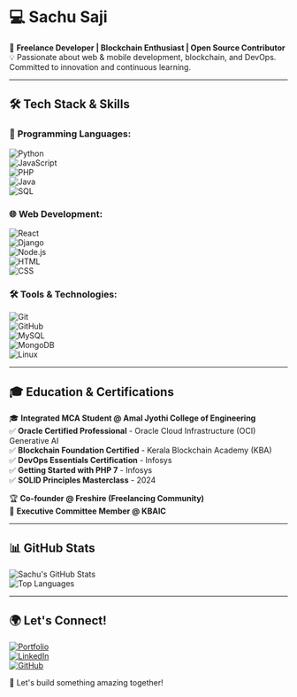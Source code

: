 # 💻 Sachu Saji  

🚀 **Freelance Developer | Blockchain Enthusiast | Open Source Contributor**  
💡 Passionate about web & mobile development, blockchain, and DevOps. Committed to innovation and continuous learning.  

---

## 🛠 **Tech Stack & Skills**  

### 🔹 **Programming Languages:**  
![Python](https://img.shields.io/badge/Python-%2314354C.svg?style=for-the-badge&logo=python&logoColor=white)  
![JavaScript](https://img.shields.io/badge/JavaScript-%23F7DF1E.svg?style=for-the-badge&logo=javascript&logoColor=black)    
![PHP](https://img.shields.io/badge/PHP-%23777BB4.svg?style=for-the-badge&logo=php&logoColor=white)  
![Java](https://img.shields.io/badge/Java-%23ED8B00.svg?style=for-the-badge&logo=openjdk&logoColor=white)  
![SQL](https://img.shields.io/badge/SQL-%2300758F.svg?style=for-the-badge&logo=sqlite&logoColor=white)  

### 🌐 **Web Development:**  
![React](https://img.shields.io/badge/React-%2361DAFB.svg?style=for-the-badge&logo=react&logoColor=black)  
![Django](https://img.shields.io/badge/Django-%23092E20.svg?style=for-the-badge&logo=django&logoColor=white)  
![Node.js](https://img.shields.io/badge/Node.js-%23339933.svg?style=for-the-badge&logo=node.js&logoColor=white)  
![HTML](https://img.shields.io/badge/HTML-%23E34F26.svg?style=for-the-badge&logo=html5&logoColor=white)  
![CSS](https://img.shields.io/badge/CSS-%231572B6.svg?style=for-the-badge&logo=css3&logoColor=white)  

### 🛠 **Tools & Technologies:**  
![Git](https://img.shields.io/badge/Git-%23F05032.svg?style=for-the-badge&logo=git&logoColor=white)  
![GitHub](https://img.shields.io/badge/GitHub-%23181717.svg?style=for-the-badge&logo=github&logoColor=white)  
![MySQL](https://img.shields.io/badge/MySQL-%2300758F.svg?style=for-the-badge&logo=mysql&logoColor=white)  
![MongoDB](https://img.shields.io/badge/MongoDB-%2347A248.svg?style=for-the-badge&logo=mongodb&logoColor=white)  
![Linux](https://img.shields.io/badge/Linux-%23FCC624.svg?style=for-the-badge&logo=linux&logoColor=black)  

---

## 🎓 **Education & Certifications**  
🎓 **Integrated MCA Student @ Amal Jyothi College of Engineering**  
✅ **Oracle Certified Professional** - Oracle Cloud Infrastructure (OCI) Generative AI  
✅ **Blockchain Foundation Certified** - Kerala Blockchain Academy (KBA)  
✅ **DevOps Essentials Certification** - Infosys  
✅ **Getting Started with PHP 7** - Infosys  
✅ **SOLID Principles Masterclass** - 2024  

🏆 **Co-founder @ Freshire (Freelancing Community)**  
📌 **Executive Committee Member @ KBAIC**  

---

## 📊 **GitHub Stats**  
![Sachu's GitHub Stats](https://github-readme-stats.vercel.app/api?username=sachu7589&show_icons=true&theme=radical)  
![Top Languages](https://github-readme-stats.vercel.app/api/top-langs/?username=sachu7589&layout=compact&theme=radical)  

---

## 🌍 **Let's Connect!**  
[![Portfolio](https://img.shields.io/badge/Portfolio-%230A66C2?style=for-the-badge&logo=web)](https://sachufreelancer.netlify.app/)  
[![LinkedIn](https://img.shields.io/badge/LinkedIn-%230A66C2?style=for-the-badge&logo=linkedin&logoColor=white)](https://www.linkedin.com/in/sachusaji/)  
[![GitHub](https://img.shields.io/badge/GitHub-181717?style=for-the-badge&logo=github&logoColor=white)](https://github.com/sachu7589)  

🚀 Let's build something amazing together!

